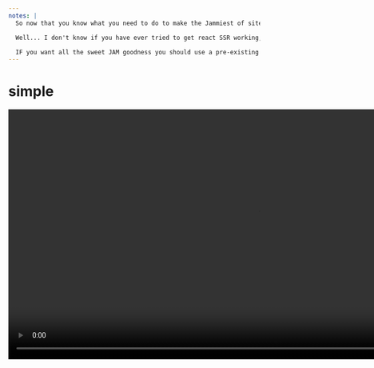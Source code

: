 ```yaml
---
notes: |
  So now that you know what you need to do to make the Jammiest of sites in the world, it sounds simple right?

  Well... I don't know if you have ever tried to get react SSR working, it's nothing simple at all. And setting up your own system to loop through all your content and output to html files would be next to impossible to get right! Do not do this at home kids!

  IF you want all the sweet JAM goodness you should use a pre-existing solution
---
```


# simple

<video controls autoplay loop muted playsinline style="height: 500px;" src="/images/simple.mp4"></video>
